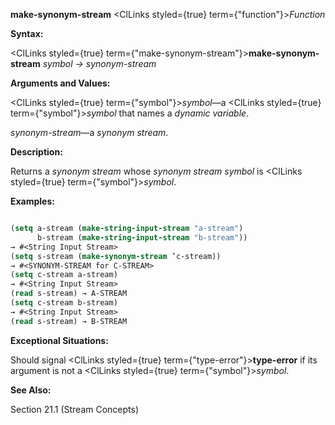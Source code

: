 **make-synonym-stream** <ClLinks styled={true} term={"function"}><i>Function</i></ClLinks> 



**Syntax:** 



<ClLinks styled={true} term={"make-synonym-stream"}><b>make-synonym-stream</b></ClLinks> *symbol → synonym-stream* 



**Arguments and Values:** 



<ClLinks styled={true} term={"symbol"}><i>symbol</i></ClLinks>—a <ClLinks styled={true} term={"symbol"}><i>symbol</i></ClLinks> that names a *dynamic variable*. 



*synonym-stream*—a *synonym stream*. 



**Description:** 



Returns a *synonym stream* whose *synonym stream symbol* is <ClLinks styled={true} term={"symbol"}><i>symbol</i></ClLinks>. 



**Examples:**
```lisp

(setq a-stream (make-string-input-stream "a-stream") 
      b-stream (make-string-input-stream "b-stream")) 
→ #<String Input Stream> 
(setq s-stream (make-synonym-stream ’c-stream)) 
→ #<SYNONYM-STREAM for C-STREAM> 
(setq c-stream a-stream) 
→ #<String Input Stream> 
(read s-stream) → A-STREAM 
(setq c-stream b-stream) 
→ #<String Input Stream> 
(read s-stream) → B-STREAM 

```
**Exceptional Situations:** 



Should signal <ClLinks styled={true} term={"type-error"}><b>type-error</b></ClLinks> if its argument is not a <ClLinks styled={true} term={"symbol"}><i>symbol</i></ClLinks>. 



**See Also:** 



Section 21.1 (Stream Concepts) 



